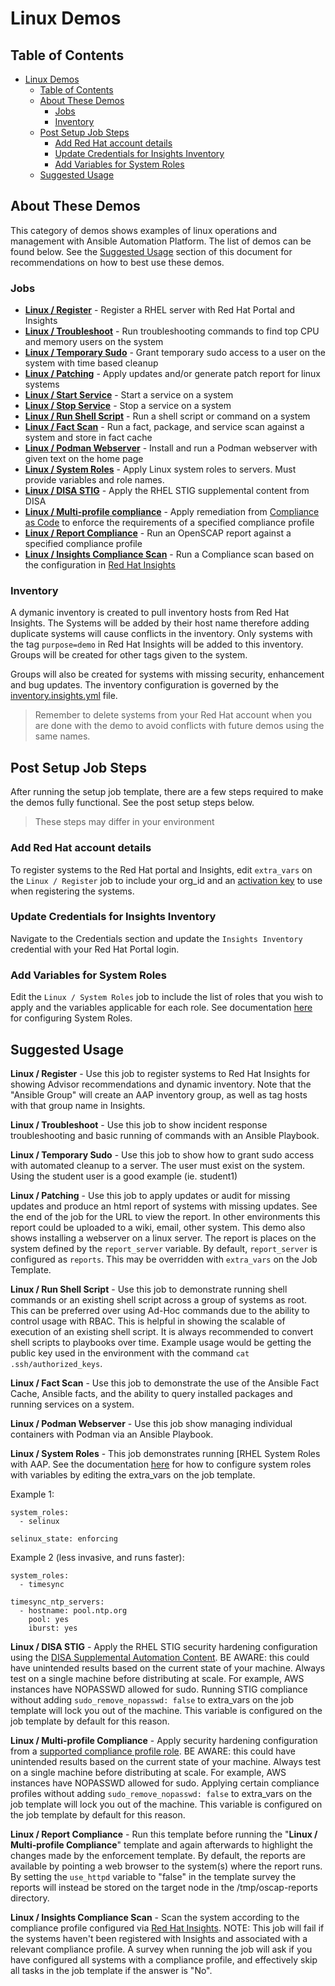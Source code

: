 # Linux Demos

## Table of Contents
- [Linux Demos](#linux-demos)
  - [Table of Contents](#table-of-contents)
  - [About These Demos](#about-these-demos)
    - [Jobs](#jobs)
    - [Inventory](#inventory)
  - [Post Setup Job Steps](#post-setup-job-steps)
    - [Add Red Hat account details](#add-red-hat-account-details)
    - [Update Credentials for Insights Inventory](#update-credentials-for-insights-inventory)
    - [Add Variables for System Roles](#add-variables-for-system-roles)
  - [Suggested Usage](#suggested-usage)

## About These Demos
This category of demos shows examples of linux operations and management with Ansible Automation Platform. The list of demos can be found below. See the [Suggested Usage](#suggested-usage) section of this document for recommendations on how to best use these demos.

### Jobs
- [**Linux / Register**](ec2_register.yml) - Register a RHEL server with Red Hat Portal and Insights
- [**Linux / Troubleshoot**](tshoot.yml) - Run troubleshooting commands to find top CPU and memory users on the system
- [**Linux / Temporary Sudo**](temp_sudo.yml) - Grant temporary sudo access to a user on the system with time based cleanup
- [**Linux / Patching**](patching.yml) - Apply updates and/or generate patch report for linux systems
- [**Linux / Start Service**](service_start.yml) - Start a service on a system
- [**Linux / Stop Service**](service_stop.yml) - Stop a service on a system
- [**Linux / Run Shell Script**](run_script.yml) - Run a shell script or command on a system
- [**Linux / Fact Scan**](https://github.com/ansible/awx-facts-playbooks/blob/master/scan_facts.yml) - Run a fact, package, and service scan against a system and store in fact cache
- [**Linux / Podman Webserver**](podman.yml) - Install and run a Podman webserver with given text on the home page
- [**Linux / System Roles**](system_roles.yml) - Apply Linux system roles to servers. Must provide variables and role names.
- [**Linux / DISA STIG**](compliance.yml) - Apply the RHEL STIG supplemental content from DISA
- [**Linux / Multi-profile compliance**](compliance-enforce.yml) - Apply remediation from [Compliance as Code](https://github.com/ComplianceAsCode/content) to enforce the requirements of a specified compliance profile
- [**Linux / Report Compliance**](compliance-report.yml) - Run an OpenSCAP report against a specified compliance profile
- [**Linux / Insights Compliance Scan**](insights_compliance_scan.yml) - Run a Compliance scan based on the configuration in [Red Hat Insights](https://console.redhat.com)

### Inventory

A dymanic inventory is created to pull inventory hosts from Red Hat Insights. The Systems will be added by their host name therefore adding duplicate systems will cause conflicts in the inventory. Only systems with the tag `purpose=demo` in Red Hat Insights will be added to this inventory. Groups will be created for other tags given to the system.

Groups will also be created for systems with missing security, enhancement and bug updates. The inventory configuration is governed by the [inventory.insights.yml](inventory.insights.yml) file.

> Remember to delete systems from your Red Hat account when you are done with the demo to avoid conflicts with future demos using the same names.

## Post Setup Job Steps
After running the setup job template, there are a few steps required to make the demos fully functional. See the post setup steps below.

> These steps may differ in your environment

### Add Red Hat account details
To register systems to the Red Hat portal and Insights, edit `extra_vars` on the `Linux / Register` job to include your org_id and an [activation key](https://access.redhat.com/management/activation_keys) to use when registering the systems.

### Update Credentials for Insights Inventory
Navigate to the Credentials section and update the `Insights Inventory` credential with your Red Hat Portal login.

### Add Variables for System Roles
Edit the `Linux / System Roles` job to include the list of roles that you wish to apply and the variables applicable for each role. See documentation [here](https://console.redhat.com/ansible/automation-hub/repo/published/redhat/rhel_system_roles) for configuring System Roles.

## Suggested Usage
**Linux / Register** - Use this job to register systems to Red Hat Insights for showing Advisor recommendations and dynamic inventory.  Note that the "Ansible Group" will create an AAP inventory group, as well as tag hosts with that group name in Insights.

**Linux / Troubleshoot** - Use this job to show incident response troubleshooting and basic running of commands with an Ansible Playbook.

**Linux / Temporary Sudo** - Use this job to show how to grant sudo access with automated cleanup to a server. The user must exist on the system. Using the student user is a good example (ie. student1)

**Linux / Patching** - Use this job to apply updates or audit for missing updates and produce an html report of systems with missing updates. See the end of the job for the URL to view the report. In other environments this report could be uploaded to a wiki, email, other system. This demo also shows installing a webserver on a linux server. The report is places on the system defined by the `report_server` variable. By default, `report_server` is configured as `reports`. This may be overridden with `extra_vars` on the Job Template.

**Linux / Run Shell Script** - Use this job to demonstrate running shell commands or an existing shell script across a group of systems as root. This can be preferred over using Ad-Hoc commands due to the ability to control usage with RBAC. This is helpful in showing the scalable of execution of an existing shell script. It is always recommended to convert shell scripts to playbooks over time. Example usage would be getting the public key used in the environment with the command `cat .ssh/authorized_keys`.

**Linux / Fact Scan** - Use this job to demonstrate the use of the Ansible Fact Cache, Ansible facts, and the ability to query installed packages and running services on a system.

**Linux / Podman Webserver** - Use this job show managing individual containers with Podman via an Ansible Playbook.

**Linux / System Roles** - This job demonstrates running [RHEL System Roles with AAP. See the documentation [here](https://console.redhat.com/ansible/automation-hub/repo/published/redhat/rhel_system_roles) for how to configure system roles with variables by editing the extra_vars on the job template.

Example 1:
```
system_roles:
  - selinux

selinux_state: enforcing
```

Example 2 (less invasive, and runs faster):
```
system_roles:
  - timesync

timesync_ntp_servers:
  - hostname: pool.ntp.org
    pool: yes
    iburst: yes
```
**Linux / DISA STIG** - Apply the RHEL STIG security hardening configuration using the [DISA Supplemental Automation Content](https://public.cyber.mil/stigs/supplemental-automation-content/). BE AWARE: this could have unintended results based on the current state of your machine. Always test on a single machine before distributing at scale. For example, AWS instances have NOPASSWD allowed for sudo. Running STIG compliance without adding `sudo_remove_nopasswd: false` to extra_vars on the job template will lock you out of the machine. This variable is configured on the job template by default for this reason.

**Linux / Multi-profile Compliance** - Apply security hardening configuration from a [supported compliance profile role](compliance_profiles.md). BE AWARE: this could have unintended results based on the current state of your machine. Always test on a single machine before distributing at scale. For example, AWS instances have NOPASSWD allowed for sudo. Applying certain compliance profiles without adding `sudo_remove_nopasswd: false` to extra_vars on the job template will lock you out of the machine. This variable is configured on the job template by default for this reason.

**Linux / Report Compliance** - Run this template before running the "**Linux / Multi-profile Compliance**" template and again afterwards to highlight the changes made by the enforcement template.  By default, the reports are available by pointing a web browser to the system(s) where the report runs.  By setting the `use_httpd` variable to "false" in the template survey the reports will instead be stored on the target node in the /tmp/oscap-reports directory.

**Linux / Insights Compliance Scan** - Scan the system according to the compliance profile configured via [Red Hat Insights](https://console.redhat.com). NOTE: This job will fail if the systems haven't been registered with Insights and associated with a relevant compliance profile. A survey when running the job will ask if you have configured all systems with a compliance profile, and effectively skip all tasks in the job template if the answer is "No".
